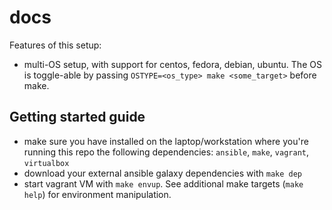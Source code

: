 # docs

Features of this setup:
- multi-OS setup, with support for centos, fedora, debian, ubuntu. The OS is toggle-able by passing `OSTYPE=<os_type> make <some_target>` before make.


## Getting started guide
- make sure you have installed on the laptop/workstation where you're running this repo the following dependencies: `ansible`, `make`, `vagrant`, `virtualbox`
- download your external ansible galaxy dependencies with `make dep`
- start vagrant VM with `make envup`. See additional make targets (`make help`) for environment manipulation.
